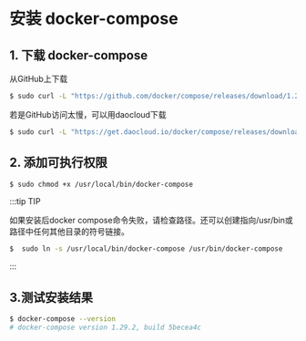 # 安装 docker-compose 

## 1. 下载 docker-compose

 从GitHub上下载

```bash
$ sudo curl -L "https://github.com/docker/compose/releases/download/1.29.2/docker-compose-$(uname -s)-$(uname -m)" -o /usr/local/bin/docker-compose
```

若是GitHub访问太慢，可以用daocloud下载

```bash
$ sudo curl -L "https://get.daocloud.io/docker/compose/releases/download/1.29.2/docker-compose-$(uname -s)-$(uname -m)" -o /usr/local/bin/docker-compose
```

## 2. 添加可执行权限

```bash
$ sudo chmod +x /usr/local/bin/docker-compose
```

:::tip TIP

如果安装后docker compose命令失败，请检查路径。还可以创建指向/usr/bin或路径中任何其他目录的符号链接。

```bash
$  sudo ln -s /usr/local/bin/docker-compose /usr/bin/docker-compose
```

:::

## 3.测试安装结果

```bash
$ docker-compose --version
# docker-compose version 1.29.2, build 5becea4c
```

